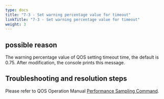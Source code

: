```yaml
---
type: docs
title: "7-3 - Set warning percentage value for timeout"
linkTitle: "7-3 - Set warning percentage value for timeout"
weight: 3
---
```


## possible reason

The warning percentage value of QOS setting timeout time, the default is 0.75. After modification, the console prints this message.

## Troubleshooting and resolution steps


Please refer to QOS Operation Manual [Performance Sampling Command](/zh/docs3-v2/java-sdk/reference-manual/qos/profiler/).
<p style="margin-top: 3rem;"> </p>